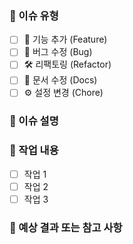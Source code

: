 ### 📌 이슈 유형
<!-- 해당 이슈의 유형을 선택하세요 -->
- [ ] 🚀 기능 추가 (Feature)
- [ ] 🐛 버그 수정 (Bug)
- [ ] 🛠 리팩토링 (Refactor)
- [ ] 📝 문서 수정 (Docs)
- [ ] ⚙️ 설정 변경 (Chore)

### 📌 이슈 설명
<!-- 이슈에 대한 명확한 설명을 작성하세요 -->

### 📌 작업 내용
- [ ] 작업 1
- [ ] 작업 2
- [ ] 작업 3

### 📌 예상 결과 또는 참고 사항
<!-- 기대하는 결과나 참고할 사항을 적어주세요 -->
